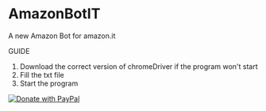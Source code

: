 # AmazonBotIT
A new Amazon Bot for amazon.it

GUIDE
1. Download the correct version of chromeDriver if the program won't start
2. Fill the txt file
3. Start the program


<a href="https://www.paypal.com/cgi-bin/webscr?cmd=_s-xclick&hosted_button_id=RL5MYP9KCMW3L">
  <img src="https://raw.githubusercontent.com/stefan-niedermann/paypal-donate-button/master/paypal-donate-button.png" alt="Donate with PayPal" />
</a>

